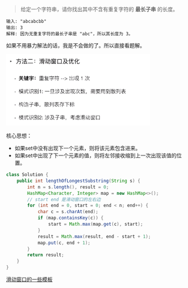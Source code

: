 > 给定一个字符串，请你找出其中不含有重复字符的 **最长子串** 的长度。

```
输入: "abcabcbb"
输出: 3 
解释: 因为无重复字符的最长子串是 "abc"，所以其长度为 3。
```

如果不用暴力解法的话，我是不会做的了。所以直接看题解。

![image-20201006200809859](3longest-substring-without-repeating-characters.assets/image-20201006200809859.png)





 核心思想：

- 如果set中没有出现下一个元素，则将该元素包含进来。
- 如果set中出现了下一个元素的值，则将左邻接收缩到上一次出现该值的位置。

```java
class Solution {
    public int lengthOfLongestSubstring(String s) {
        int n = s.length(), result = 0;
        HashMap<Character, Integer> map = new HashMap<>();
        // start end 是滑动窗口的左右边
        for (int end = 0, start = 0; end < n; end++) {
            char c = s.charAt(end);
            if (map.containsKey(c)) {
                start = Math.max(map.get(c), start);
            }
            result = Math.max(result, end - start + 1);
            map.put(c, end + 1);
        }
        return result;
    }
}
```







[滑动窗口的一些模板](https://leetcode-cn.com/problems/longest-substring-without-repeating-characters/solution/hua-dong-chuang-kou-by-powcai/)

